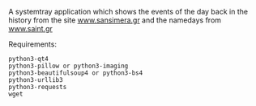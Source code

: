 
A systemtray application which shows the events of the day back in the history from the site www.sansimera.gr and the namedays from www.saint.gr

Requirements:

    python3-qt4
    python3-pillow or python3-imaging
    python3-beautifulsoup4 or python3-bs4
    python3-urllib3
    python3-requests
    wget
